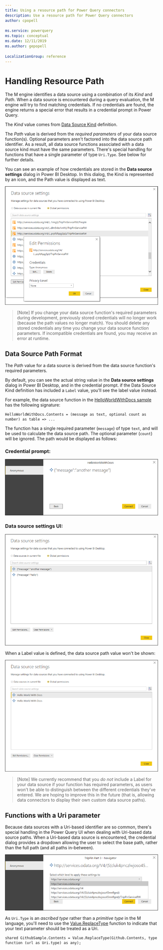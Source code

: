 ```yaml
---
title: Using a resource path for Power Query connectors
description: Use a resource path for Power Query connectors
author: cpopell

ms.service: powerquery
ms.topic: conceptual
ms.date: 12/11/2019
ms.author: gepopell

LocalizationGroup: reference
---
```


# Handling Resource Path

The M engine identifies a data source using a combination of its *Kind* and *Path*. When a data source is encountered during a query evaluation, the M engine will try to find matching credentials. If no credentials are found, the engine returns a special error that results in a credential prompt in Power Query.

The *Kind* value comes from [Data Source Kind] definition.

The *Path* value is derived from the *required parameters* of your data source function(s). Optional parameters aren't factored into the data source path identifier. As a result, all data source functions associated with a data source kind must have the same parameters. There's special handling for functions that have a single parameter of type `Uri.Type`. See below for further details.

You can see an example of how credentials are stored in the **Data source settings** dialog in Power BI Desktop. In this dialog, the Kind is represented by an icon, and the Path value is displayed as text.

![](images/datasourcesettingscreds.png)

>[Note]
> If you change your data source function's required parameters during development, previously stored credentials will no longer work (because the path values no longer match). You should delete any stored credentials any time you change your data source function parameters. If incompatible credentials are found, you may receive an error at runtime.

## Data Source Path Format

The *Path* value for a data source is derived from the data source function's required parameters.

By default, you can see the actual string value in the **Data source settings** dialog in Power BI Desktop, and in the credential prompt. if the Data Source Kind definition has included a `Label` value, you'll see the label value instead.

For example, the data source function in the [HelloWorldWithDocs sample] has the following signature:

```
HelloWorldWithDocs.Contents = (message as text, optional count as number) as table => ...
```

The function has a single required parameter (`message`) of type `text`, and will be used to calculate the data source path. The optional parameter (`count`) will be ignored. The path would be displayed as follows:

### Credential prompt:
![Credential prompt with path](images/credentialPromptWithPath.png)

### Data source settings UI:
![Data source settings UI](images/dataSourceSettingsJson.png)

When a Label value is defined, the data source path value won't be shown:

![Data source settings with label](images/dataSourceSettingsLabel.png)

>[Note]
> We currently recommend that you *do not* include a Label for your data source if your function has required parameters, as users won't be able to distinguish between the different credentials they've entered. We are hoping to improve this in the future (that is, allowing data connectors to display their own custom data source paths).

## Functions with a Uri parameter

Because data sources with a Uri-based identifier are so common, there's special handling in the Power Query UI when dealing with Uri-based data source paths. When a Uri-based data source is encountered, the credential dialog provides a dropdown allowing the user to select the base path, rather than the full path (and all paths in-between).

![Setting path that credentials apply to](images/credentialPromptWithUrl.png)

As `Uri.Type` is an *ascribed type* rather than a *primitive type* in the M language, you'll need to use the [Value.ReplaceType] function to indicate that your text parameter should be treated as a Uri.

```
shared GithubSample.Contents = Value.ReplaceType(Github.Contents, type function (url as Uri.type) as any);
```

[Data Source Kind]: https://github.com/Microsoft/DataConnectors/blob/master/docs/m-extensions.md#data-source-kind

[HelloWorldWithDocs sample]: https://github.com/Microsoft/DataConnectors/blob/master/samples/HelloWorldWithDocs

[Value.ReplaceType]: /powerquery-m/value-replacetype
